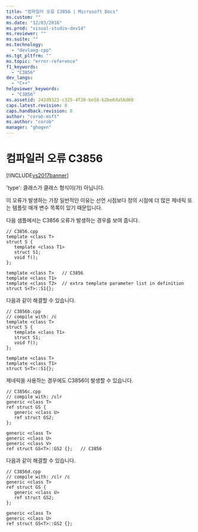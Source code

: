 ```yaml
---
title: "컴파일러 오류 C3856 | Microsoft Docs"
ms.custom: ""
ms.date: "12/03/2016"
ms.prod: "visual-studio-dev14"
ms.reviewer: ""
ms.suite: ""
ms.technology: 
  - "devlang-cpp"
ms.tgt_pltfrm: ""
ms.topic: "error-reference"
f1_keywords: 
  - "C3856"
dev_langs: 
  - "C++"
helpviewer_keywords: 
  - "C3856"
ms.assetid: 242d9322-c325-4f20-be58-b2be6da56d60
caps.latest.revision: 8
caps.handback.revision: 8
author: "corob-msft"
ms.author: "corob"
manager: "ghogen"
---
```

# 컴파일러 오류 C3856
[!INCLUDE[vs2017banner](../../assembler/inline/includes/vs2017banner.md)]

'type': 클래스가 클래스 형식이\(가\) 아닙니다.  
  
 이 오류가 발생하는 가장 일반적인 이유는 선언 시점보다 정의 시점에 더 많은 제네릭 또는 템플릿 매개 변수 목록이 있기 때문입니다.  
  
 다음 샘플에서는 C3856 오류가 발생하는 경우를 보여 줍니다.  
  
```  
// C3856.cpp  
template <class T>   
struct S {  
   template <class T1>   
   struct S1;   
   void f();   
};  
  
template <class T>   // C3856  
template <class T1>  
template <class T2>  // extra template parameter list in definition  
struct S<T>::S1{};  
```  
  
 다음과 같이 해결할 수 있습니다.  
  
```  
// C3856b.cpp  
// compile with: /c  
template <class T>   
struct S {  
   template <class T1>   
   struct S1;   
   void f();   
};  
  
template <class T>  
template <class T1>  
struct S<T>::S1{};  
```  
  
 제네릭을 사용하는 경우에도 C3856이 발생할 수 있습니다.  
  
```  
// C3856c.cpp  
// compile with: /clr  
generic <class T>  
ref struct GS {  
   generic <class U>  
   ref struct GS2;  
};  
  
generic <class T>  
generic <class U>  
generic <class V>  
ref struct GS<T>::GS2 {};   // C3856  
```  
  
 다음과 같이 해결할 수 있습니다.  
  
```  
// C3856d.cpp  
// compile with: /clr /c  
generic <class T>  
ref struct GS {  
   generic <class U>  
   ref struct GS2;  
};  
  
generic <class T>  
generic <class U>  
ref struct GS<T>::GS2 {};  
```